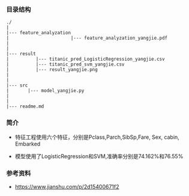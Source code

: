 ###    目录结构

```
./
|
|--- feature_analyzation
|                       |--- feature_analyzation_yangjie.pdf
|
|
|--- result
|          |--- titanic_pred_LogisticRegression_yangjie.csv
|          |--- titanic_pred_svm_yangjie.csv
|          |--- result_yangjie.png
|
|
|--- src
|       |--- model_yangjie.py
|
|
|--- readme.md
```
###	简介
*	特征工程使用六个特征，分别是Pclass,Parch,SibSp,Fare, Sex, cabin, Embarked

*	模型使用了LogisticRegression和SVM,准确率分别是74.162%和76.55%


###	参考资料

*	https://www.jianshu.com/p/2d15400671f2  
